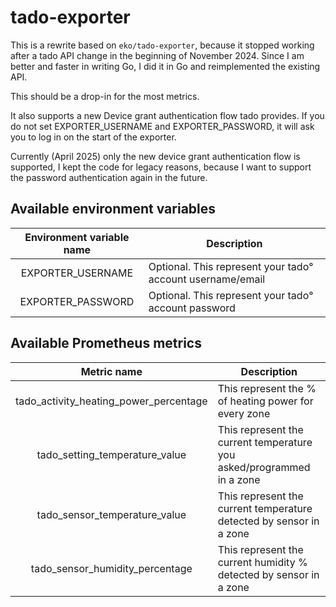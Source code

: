 # tado-exporter 

This is a rewrite based on `eko/tado-exporter`, because it stopped working
after a tado API change in the beginning of November 2024.
Since I am better and faster in writing Go, I did it in Go and reimplemented the existing API.

This should be a drop-in for the most metrics.

It also supports a new Device grant authentication flow tado provides.
If you do not set EXPORTER_USERNAME and EXPORTER_PASSWORD, it will ask you to log in on the start of the exporter.

Currently (April 2025) only the new device grant authentication flow is supported, I kept the code for legacy reasons, because I want to support 
the password authentication again in the future.

## Available environment variables

| Environment variable name    | Description                                                |
|:----------------------------:|------------------------------------------------------------|
| EXPORTER_USERNAME      | Optional. This represent your tado° account username/email |
| EXPORTER_PASSWORD      | Optional. This represent your tado° account password       |

## Available Prometheus metrics

| Metric name                  | Description                                                                                |
|:----------------------------:|--------------------------------------------------------------------------------------------|
| tado_activity_heating_power_percentage | This represent the % of heating power for every zone                             |
| tado_setting_temperature_value         | This represent the current temperature you asked/programmed in a zone            |
| tado_sensor_temperature_value          | This represent the current temperature detected by sensor in a zone              |
| tado_sensor_humidity_percentage        | This represent the current humidity % detected by sensor in a zone               |